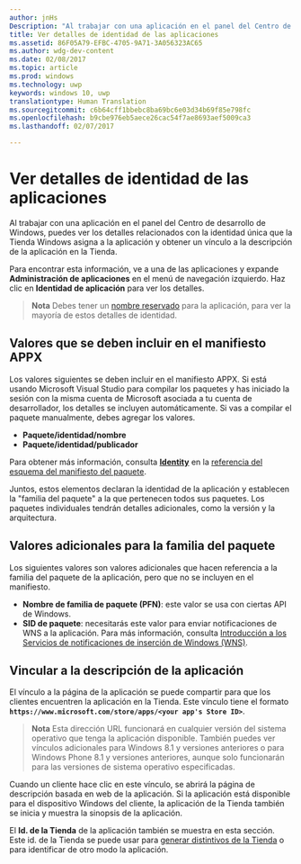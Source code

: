 ```yaml
---
author: jnHs
Description: "Al trabajar con una aplicación en el panel del Centro de desarrollo de Windows, puedes ver los detalles relacionados con la identidad única que la Tienda Windows asigna a la aplicación y obtener un vínculo a la descripción de la aplicación en la Tienda."
title: Ver detalles de identidad de las aplicaciones
ms.assetid: 86F05A79-EFBC-4705-9A71-3A056323AC65
ms.author: wdg-dev-content
ms.date: 02/08/2017
ms.topic: article
ms.prod: windows
ms.technology: uwp
keywords: windows 10, uwp
translationtype: Human Translation
ms.sourcegitcommit: c6b64cff1bbebc8ba69bc6e03d34b69f85e798fc
ms.openlocfilehash: b9cbe976eb5aece26cac54f7ae8693aef5009ca3
ms.lasthandoff: 02/07/2017

---
```


# <a name="view-app-identity-details"></a>Ver detalles de identidad de las aplicaciones


Al trabajar con una aplicación en el panel del Centro de desarrollo de Windows, puedes ver los detalles relacionados con la identidad única que la Tienda Windows asigna a la aplicación y obtener un vínculo a la descripción de la aplicación en la Tienda.

Para encontrar esta información, ve a una de las aplicaciones y expande **Administración de aplicaciones** en el menú de navegación izquierdo. Haz clic en **Identidad de aplicación** para ver los detalles.

> **Nota** Debes tener un [nombre reservado](create-your-app-by-reserving-a-name.md) para la aplicación, para ver la mayoría de estos detalles de identidad.

## <a name="values-to-include-in-your-appx-manifest"></a>Valores que se deben incluir en el manifiesto APPX


Los valores siguientes se deben incluir en el manifiesto APPX. Si está usando Microsoft Visual Studio para compilar los paquetes y has iniciado la sesión con la misma cuenta de Microsoft asociada a tu cuenta de desarrollador, los detalles se incluyen automáticamente. Si vas a compilar el paquete manualmente, debes agregar los valores.

-   **Paquete/identidad/nombre**
-   **Paquete/identidad/publicador**

Para obtener más información, consulta [**Identity**](https://msdn.microsoft.com/library/windows/apps/br211441) en la [referencia del esquema del manifiesto del paquete](https://msdn.microsoft.com/library/windows/apps/br211473).

Juntos, estos elementos declaran la identidad de la aplicación y establecen la "familia del paquete" a la que pertenecen todos sus paquetes. Los paquetes individuales tendrán detalles adicionales, como la versión y la arquitectura.

## <a name="additional-values-for-package-family"></a>Valores adicionales para la familia del paquete


Los siguientes valores son valores adicionales que hacen referencia a la familia del paquete de la aplicación, pero que no se incluyen en el manifiesto.

-   **Nombre de familia de paquete (PFN)**: este valor se usa con ciertas API de Windows.
-   **SID de paquete**: necesitarás este valor para enviar notificaciones de WNS a la aplicación. Para más información, consulta [Introducción a los Servicios de notificaciones de inserción de Windows (WNS)](https://msdn.microsoft.com/library/windows/apps/mt187203).

## <a name="link-to-your-apps-listing"></a>Vincular a la descripción de la aplicación

El vínculo a la página de la aplicación se puede compartir para que los clientes encuentren la aplicación en la Tienda. Este vínculo tiene el formato **`https://www.microsoft.com/store/apps/<your app's Store ID>`**.

> **Nota** Esta dirección URL funcionará en cualquier versión del sistema operativo que tenga la aplicación disponible. También puedes ver vínculos adicionales para Windows 8.1 y versiones anteriores o para Windows Phone 8.1 y versiones anteriores, aunque solo funcionarán para las versiones de sistema operativo especificadas.

Cuando un cliente hace clic en este vínculo, se abrirá la página de descripción basada en web de la aplicación. Si la aplicación está disponible para el dispositivo Windows del cliente, la aplicación de la Tienda también se inicia y muestra la sinopsis de la aplicación.

El **Id. de la Tienda** de la aplicación también se muestra en esta sección. Este id. de la Tienda se puede usar para [generar distintivos de la Tienda](http://go.microsoft.com/fwlink/p/?LinkId=534236) o para identificar de otro modo la aplicación.

 

 





